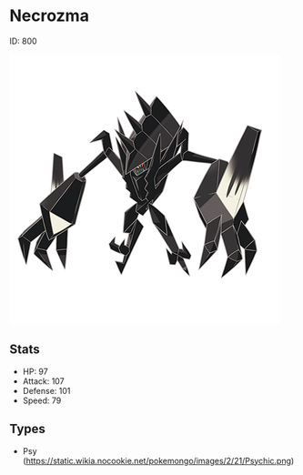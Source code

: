 # Necrozma


ID: 800

![](https://raw.githubusercontent.com/PokeAPI/sprites/master/sprites/pokemon/other/official-artwork/800.png "Necrozma")

## Stats


 - HP: 97
 - Attack: 107
 - Defense: 101
 - Speed: 79

## Types


 - Psy (https://static.wikia.nocookie.net/pokemongo/images/2/21/Psychic.png)
